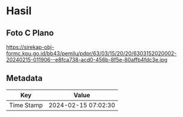 # Hasil

## Foto C Plano

https://sirekap-obj-formc.kpu.go.id/bb43/pemilu/pdpr/63/03/15/20/20/6303152020002-20240215-011906--e8fca738-acd0-456b-8f5e-80affb4fdc3e.jpg


## Metadata

| Key        | Value               |
| ---------- | ------------------- |
| Time Stamp | 2024-02-15 07:02:30 |



